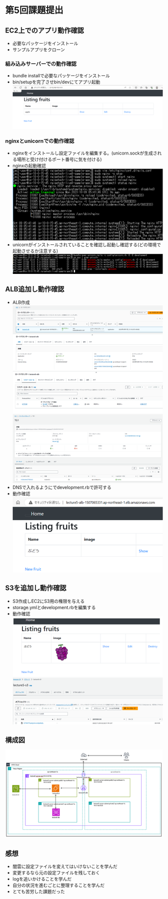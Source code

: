 # 第5回課題提出
## EC2上でのアプリ動作確認
- 必要なパッケージをインストール
- サンプルアプリをクローン

### 組み込みサーバーでの動作確認
- bundle installで必要なパッケージをインストール
- bin/setupを完了させbin/devにてアプリ起動  
![組込みサーバ動作確認](image/05_kumikomi.png)

### nginxとunicornでの動作確認
- nginxをインストールし設定ファイルを編集する。(unicorn.sockが生成される場所と受け付けるポート番号に気を付ける)
- nginxの起動確認  
![nginx起動確認](image/05_nginx.png)
- unicornがインストールされていることを確認し起動し確認する(どの環境で起動させるか注意する)  
![unicorn起動確認](image/05_unicorn.png)

## ALB追加し動作確認
- ALB作成  
![ALB](image/05_ALB1.png)  
![ALB](image/05_ALB2.png)  
![ALB](image/05_ALB3.png)
- DNSで入れるようにでdevelopment.rbで許可する
- 動作確認  
![ALBで動作確認](image/05_ALB4v2.png)

## S3を追加し動作確認
- S3作成しEC2にS3用の権限を与える
- storage.ymlとdevelopment.rbを編集する
- 動作確認  
![S3で動作確認1](image/05_S3-1v2.png)  
![S3で動作確認2](image/05_S3-2v2.png)

## 構成図
![構成図](image/05_kouseizuv2.png)

## 感想
- 闇雲に設定ファイルを変えてはいけないことを学んだ
- 変更するなら元の設定ファイルを残しておく
- logを追いかけることを学んだ
- 自分の状況を進むごとに整理することを学んだ
- とても苦労した課題だった

